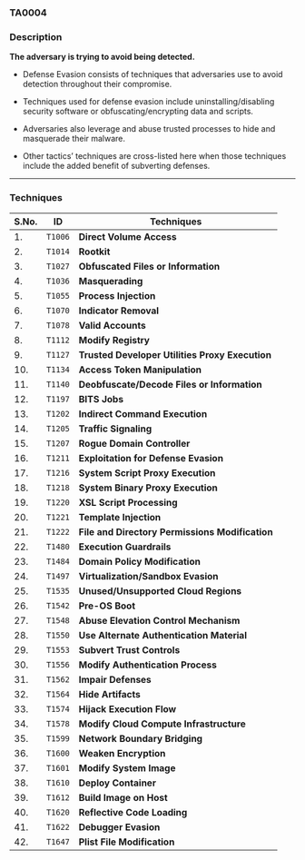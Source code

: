 ### TA0004

### Description 

**The adversary is trying to avoid being detected.**

- Defense Evasion consists of techniques that adversaries use to avoid detection throughout their compromise.

- Techniques used for defense evasion include uninstalling/disabling security software or obfuscating/encrypting data and scripts.

- Adversaries also leverage and abuse trusted processes to hide and masquerade their malware.

- Other tactics’ techniques are cross-listed here when those techniques include the added benefit of subverting defenses.

----

### Techniques

| S.No. | ID | Techniques |
| --- | --- | --- |
| 1. | `T1006` | **Direct Volume Access** |
| 2. | `T1014` | **Rootkit** |
| 3. | `T1027` | **Obfuscated Files or Information** |
| 4. | `T1036` | **Masquerading** |
| 5. | `T1055` | **Process Injection** |
| 6. | `T1070` | **Indicator Removal** |
| 7. | `T1078` | **Valid Accounts** |
| 8. | `T1112` | **Modify Registry** |
| 9. | `T1127` | **Trusted Developer Utilities Proxy Execution** |
| 10. | `T1134` | **Access Token Manipulation** |
| 11. | `T1140` | **Deobfuscate/Decode Files or Information** |
| 12. | `T1197` | **BITS Jobs** |
| 13. | `T1202` | **Indirect Command Execution** |
| 14. | `T1205` | **Traffic Signaling** |
| 15. | `T1207` | **Rogue Domain Controller** |
| 16. | `T1211` | **Exploitation for Defense Evasion** |
| 17. | `T1216` | **System Script Proxy Execution** |
| 18. | `T1218` | **System Binary Proxy Execution** |
| 19. | `T1220` | **XSL Script Processing** |
| 20. | `T1221` | **Template Injection** |
| 21. | `T1222` | **File and Directory Permissions Modification** |
| 22. | `T1480` | **Execution Guardrails** |
| 23. | `T1484` | **Domain Policy Modification** |
| 24. | `T1497` | **Virtualization/Sandbox Evasion** |
| 25. | `T1535` | **Unused/Unsupported Cloud Regions** |
| 26. | `T1542` | **Pre-OS Boot** |
| 27. | `T1548` | **Abuse Elevation Control Mechanism** |
| 28. | `T1550` | **Use Alternate Authentication Material** |
| 29. | `T1553` | **Subvert Trust Controls** |
| 30. | `T1556` | **Modify Authentication Process** |
| 31. | `T1562` | **Impair Defenses** |
| 32. | `T1564` | **Hide Artifacts** |
| 33. | `T1574` | **Hijack Execution Flow** |
| 34. | `T1578` | **Modify Cloud Compute Infrastructure** |
| 35. | `T1599` | **Network Boundary Bridging** |
| 36. | `T1600` | **Weaken Encryption** |
| 37. | `T1601` | **Modify System Image** |
| 38. | `T1610` | **Deploy Container** |
| 39. | `T1612` | **Build Image on Host** |
| 40. | `T1620` | **Reflective Code Loading** |
| 41. | `T1622` | **Debugger Evasion** |
| 42. | `T1647` | **Plist File Modification** |